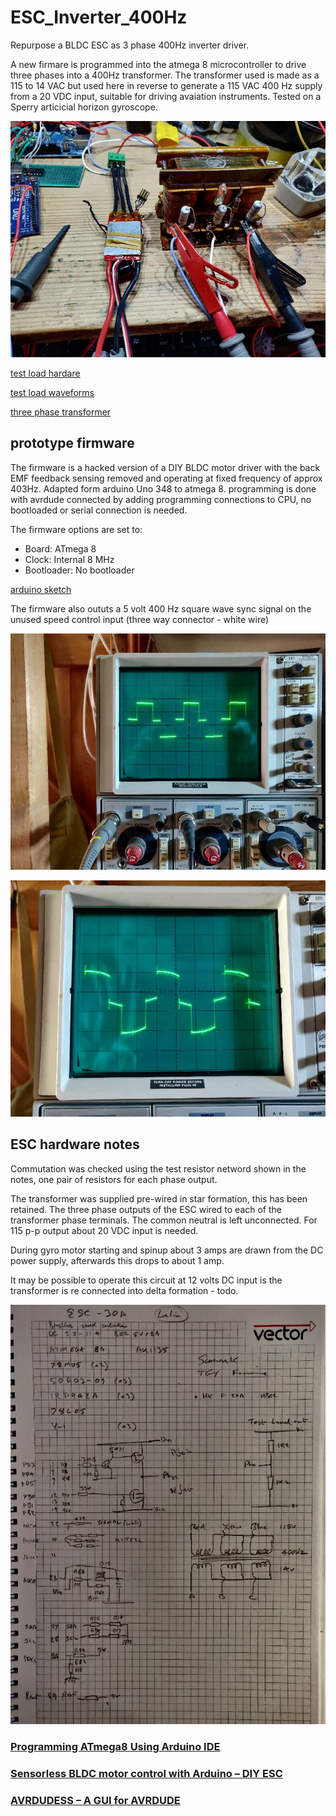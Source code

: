 # ESC_Inverter_400Hz
Repurpose a BLDC ESC as 3 phase 400Hz inverter driver.

A new firmare is programmed into the atmega 8 microcontroller to drive three phases into a 400Hz transformer. The transformer used is made as a 115 to 14 VAC but used here in reverse to generate a 115 VAC 400 Hz supply from a 20 VDC input, suitable for driving avaiation instruments. Tested on a Sperry articicial horizon gyroscope.

![Overview](./images/IMG_20220419_183145.jpg)

[test load hardare](./images/IMG_20220419_092617.jpg)

[test load waveforms](./images/IMG_20220419_092551.jpg)

[three phase transformer](./images/IMG_20220419_124352.jpg)

## prototype firmware

The firmware is a hacked version of a DIY BLDC motor driver with the back EMF feedback sensing removed and operating at fixed frequency of approx 403Hz. Adapted form arduino Uno 348 to atmega 8. programming is done with avrdude connected by adding programming connections to CPU, no bootloaded or serial connection is needed.

The firmware options are set to:

  * Board: ATmega 8
  * Clock: Internal 8 MHz
  * Bootloader: No bootloader

[arduino sketch](./ESC_400Hz_Gen/ESC_400Hz_Gen.ino)

The firmware also oututs a 5 volt 400 Hz square wave sync signal on the unused speed control input (three way connector - white wire)

![Transformer primary voltage waveform](./images/Voltage_waveform_primary_onload.jpg)

![Transformer secondary voltage waveform](./images/Voltage_waveform_secondary_onload.jpg)

## ESC hardware notes

Commutation was checked using the test resistor netword shown in the notes, one pair of resistors for each phase output. 

The transformer was supplied pre-wired in star formation, this has been retained.
The three phase outputs of the ESC wired to each of the transformer phase terminals. The common neutral is left unconnected. For 115 p-p output about 20 VDC input is needed.

During gyro motor starting and spinup about 3 amps are drawn from the DC power supply, afterwards this drops to about 1 amp.

It may be possible to operate this circuit at 12 volts DC input is the transformer is re connected into delta formation - todo.

![ESC notes](./images/IMG_20220419_214941.jpg)

### [Programming ATmega8 Using Arduino IDE](https://create.arduino.cc/projecthub/hami/programming-atmega8-using-arduino-ide-90c2ad)

### [Sensorless BLDC motor control with Arduino – DIY ESC](https://simple-circuit.com/arduino-sensorless-bldc-motor-controller-esc/)

### [AVRDUDESS – A GUI for AVRDUDE](https://blog.zakkemble.net/avrdudess-a-gui-for-avrdude/)

